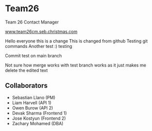 # Team26
Team 26 Contact Manager

www.team26cm.seb.christmas.com

Hello everyone this is a change
This is changed from github
Testing git commands
Another test :)
testing

Commit test on main branch

Not sure how merge works with test branch works as it just makes me delete the edited text


## Collaborators
- Sebastian Llano (PM)
- Liam Harvell (API 1)
- Owen Burow (API 2)
- Devak Sharma (Frontend 1)
- Jose Kostyun (Frontend 2)
- Zachary Mohamed (DBA)
